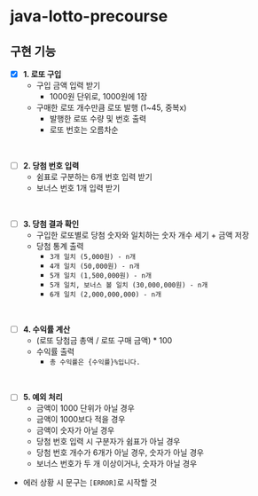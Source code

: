 # java-lotto-precourse

<h2>구현 기능</h2>

- [x] **1. 로또 구입**
  - 구입 금액 입력 받기
    - 1000원 단위로, 1000원에 1장
  - 구매한 로또 개수만큼 로또 발행 (1~45, 중복x)
      - 발행한 로또 수량 및 번호 출력
      - 로또 번호는 오름차순

<br>

- [ ] **2. 당첨 번호 입력**
    - 쉼표로 구분하는 6개 번호 입력 받기
    - 보너스 번호 1개 입력 받기

<br>

- [ ] **3. 당첨 결과 확인**
    - 구입한 로또별로 당첨 숫자와 일치하는 숫자 개수 세기 + 금액 저장
    - 당첨 통계 출력
        - `3개 일치 (5,000원) - n개`
        - `4개 일치 (50,000원) - n개`
        - `5개 일치 (1,500,000원) - n개`
        - `5개 일치, 보너스 볼 일치 (30,000,000원) - n개`
        - `6개 일치 (2,000,000,000) - n개`

<br>

- [ ] **4. 수익률 계산**
    - (로또 당첨금 총액 / 로또 구매 금액) * 100
    - 수익률 출력
        - `총 수익률은 {수익률}%입니다.`

<br>


- [ ] **5. 예외 처리**
  - 금액이 1000 단위가 아닐 경우
  - 금액이 1000보다 적을 경우
  - 금액이 숫자가 아닐 경우
  - 당첨 번호 입력 시 구분자가 쉼표가 아닐 경우
  - 당첨 번호 개수가 6개가 아닐 경우, 숫자가 아닐 경우
  - 보너스 번호가 두 개 이상이거나, 숫자가 아닐 경우

- 에러 상황 시 문구는 `[ERROR]`로 시작할 것